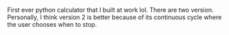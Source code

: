 First ever python calculator that I built at work lol. There are two version. Personally, I think version 2 is better because of its continuous cycle where the user chooses when to stop.
